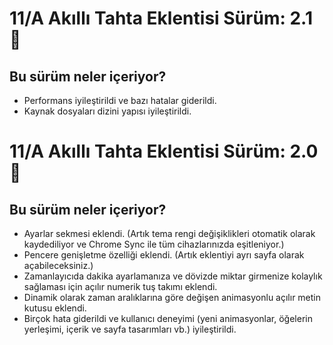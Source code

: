 # 11/A Akıllı Tahta Eklentisi Sürüm: 2.1 🎉

## Bu sürüm neler içeriyor?

* Performans iyileştirildi ve bazı hatalar giderildi.
* Kaynak dosyaları dizini yapısı iyileştirildi.



# 11/A Akıllı Tahta Eklentisi Sürüm: 2.0 🎉

## Bu sürüm neler içeriyor?

* Ayarlar sekmesi eklendi. (Artık tema rengi değişiklikleri otomatik olarak kaydediliyor ve Chrome Sync ile tüm cihazlarınızda eşitleniyor.)
* Pencere genişletme özelliği eklendi. (Artık eklentiyi ayrı sayfa olarak açabileceksiniz.)
* Zamanlayıcıda dakika ayarlamanıza ve dövizde miktar girmenize kolaylık sağlaması için açılır numerik tuş takımı eklendi.
* Dinamik olarak zaman aralıklarına göre değişen animasyonlu açılır metin kutusu eklendi.
* Birçok hata giderildi ve kullanıcı deneyimi (yeni animasyonlar, öğelerin yerleşimi, içerik ve sayfa tasarımları vb.) iyileştirildi.
